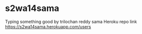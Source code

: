 # s2wa14sama

Typing something good by trilochan reddy sama
Heroku repo link https://s2wa14sama.herokuapp.com/users
